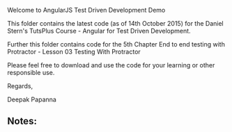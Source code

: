 Welcome to AngularJS Test Driven Development Demo

This folder contains the latest code (as of 14th October 2015) for the Daniel Stern's TutsPlus Course - Angular for Test Driven Development.

Further this folder contains code for the 5th Chapter End to end testing with Protractor  - Lesson 03 Testing With Protractor 

Please feel free to download and use the code for your learning or other responsible use.

Regards, 

Deepak Papanna

Notes:
-------
